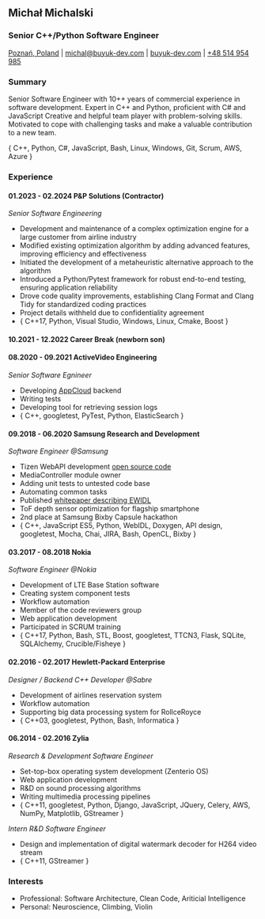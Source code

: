 ## Michał Michalski

### Senior C++/Python Software Engineer

[Poznań, Poland][1] | [michal@buyuk-dev.com][2] | [buyuk-dev.com][3] | [+48 514 954 985][4]

### Summary

Senior Software Engineer with 10++ years of commercial experience in software development.
Expert in C++ and Python, proficient with C# and JavaScript
Creative and helpful team player with problem-solving skills.
Motivated to cope with challenging tasks and make a valuable contribution to a new team.

{ C++, Python, C#, JavaScript, Bash, Linux, Windows, Git, Scrum, AWS, Azure }

### Experience

#### 01.2023 - 02.2024 P&P Solutions (Contractor)

*Senior Software Engineering*

+ Development and maintenance of a complex optimization engine for a large customer from airline industry
+ Modified existing optimization algorithm by adding advanced features, improving efficiency and effectiveness
+ Initiated the development of a metaheuristic alternative approach to the algorithm
+ Introduced a Python/Pytest framework for robust end-to-end testing, ensuring application reliability
+ Drove code quality improvements, establishing Clang Format and Clang Tidy for standardized coding practices
+ Project details withheld due to confidentiality agreement
+ { C++17, Python, Visual Studio, Windows, Linux, Cmake, Boost }

#### 10.2021 - 12.2022 Career Break (newborn son)

#### 08.2020 - 09.2021 ActiveVideo Engineering

*Senior Software Egnineer*

+ Developing [AppCloud][6] backend
+ Writing tests
+ Developing tool for retrieving session logs
+ { C++, googletest, PyTest, Python, ElasticSearch }

#### 09.2018 - 06.2020 Samsung Research and Development

*Software Engineer @Samsung*

+ Tizen WebAPI development [open source code][5]
+ MediaController module owner
+ Adding unit tests to untested code base
+ Automating common tasks
+ Published [whitepaper describing EWIDL][7]
+ ToF depth sensor optimization for flagship smartphone
+ 2nd place at Samsung Bixby Capsule hackathon
+ { C++, JavaScript ES5, Python, WebIDL, Doxygen, API design, googletest, Mocha, Chai, JIRA, Bash, OpenCL, Bixby }

#### 03.2017 - 08.2018 Nokia

*Software Engineer @Nokia*

+ Development of LTE Base Station software
+ Creating system component tests
+ Workflow automation
+ Member of the code reviewers group
+ Web application development
+ Participated in SCRUM training
+ { C++17, Python, Bash, STL, Boost, googletest, TTCN3, Flask, SQLite, SQLAlchemy, Crucible/Fisheye }

#### 02.2016 - 02.2017 Hewlett-Packard Enterprise

*Designer / Backend C++ Developer @Sabre*

+ Development of airlines reservation system
+ Workflow automation
+ Supporting big data processing system for RollceRoyce
+ { C++03, googletest, Python, Bash, Informatica }

#### 06.2014 - 02.2016 Zylia

*Research & Development Software Engineer*

+ Set-top-box operating system development (Zenterio OS)
+ Web application development
+ R&D on sound processing algorithms
+ Writing multimedia processing pipelines
+ { C++11, googletest, Python, Django, JavaScript, JQuery, Celery, AWS, NumPy, Matplotlib, GStreamer }

*Intern R&D Software Engineer*

+ Design and implementation of digital watermark decoder for H264 video stream
+ { C++11, GStreamer }

### Interests

* Professional: Software Architecture, Clean Code, Ariticial Intelligence
* Personal: Neuroscience, Climbing, Violin

[1]: https://goo.gl/maps/qAdy1uoFEL4WnwPM6
[2]: mailto:michal@buyuk-dev.com
[3]: https://buyuk-dev.com
[4]: tel:+48514954985

[5]: https://review.tizen.org/git/?p=platform%2Fcore%2Fapi%2Fwebapi-plugins.git&a=search&h=refs%2Fheads%2Ftizen&st=author&s=Michal+Michalski
[6]: https://www.activevideo.com/appcloud
[7]: https://ieeexplore.ieee.org/document/9240696
